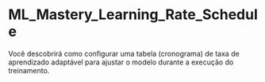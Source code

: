 # ML_Mastery_Learning_Rate_Schedule
Você descobrirá como configurar uma tabela (cronograma) de taxa de aprendizado adaptável para ajustar o modelo durante a execução do treinamento.
